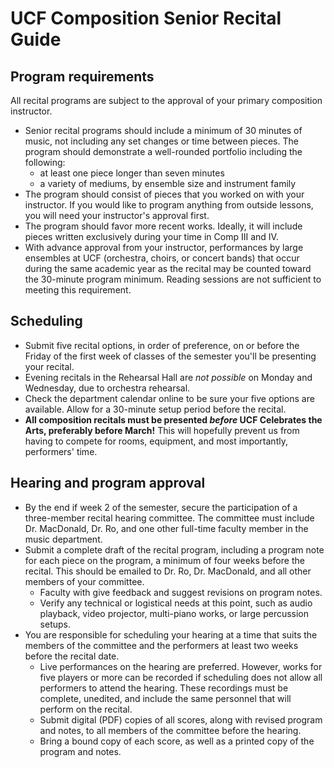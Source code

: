 # UCF Composition Senior Recital Guide

## Program requirements

All recital programs are subject to the approval of your primary composition instructor.

- Senior recital programs should include a minimum of 30 minutes of music, not including any set changes or time between pieces. The program should demonstrate a well-rounded portfolio including the following:
	- at least one piece longer than seven minutes
	- a variety of mediums, by ensemble size and instrument family
- The program should consist of pieces that you worked on with your instructor. If you would like to program anything from outside lessons, you will need your instructor's approval first.
- The program should favor more recent works. Ideally, it will include pieces written exclusively during your time in Comp III and IV.
- With advance approval from your instructor, performances by large ensembles at UCF (orchestra, choirs, or concert bands) that occur during the same academic year as the recital may be counted toward the 30-minute program minimum. Reading sessions are not sufficient to meeting this requirement. 

## Scheduling

- Submit five recital options, in order of preference, on or before the Friday of the first week of classes of the semester you'll be presenting your recital.
- Evening recitals in the Rehearsal Hall are _not possible_ on Monday and Wednesday, due to orchestra rehearsal.
- Check the department calendar online to be sure your five options are available. Allow for a 30-minute setup period before the recital.
- **All composition recitals must be presented _before_ UCF Celebrates the Arts, preferably before March!** This will hopefully prevent us from having to compete for rooms, equipment, and most importantly, performers' time.

## Hearing and program approval

- By the end if week 2 of the semester, secure the participation of a three-member recital hearing committee. The committee must include Dr. MacDonald, Dr. Ro, and one other full-time faculty member in the music department. 
- Submit a complete draft of the recital program, including a program note for each piece on the program, a minimum of four weeks before the recital. This should be emailed to Dr. Ro, Dr. MacDonald, and all other members of your committee.
	- Faculty with give feedback and suggest revisions on program notes.
	- Verify any technical or logistical needs at this point, such as audio playback, video projector, multi-piano works, or large percussion setups.
- You are responsible for scheduling your hearing at a time that suits the members of the committee and the performers at least two weeks before the recital date.
	- Live performances on the hearing are preferred. However, works for five players or more can be recorded if scheduling does not allow all performers to attend the hearing. These recordings must be complete, unedited, and include the same personnel that will perform on the recital.
	- Submit digital (PDF) copies of all scores, along with revised program and notes, to all members of the committee before the hearing.
	- Bring a bound copy of each score, as well as a printed copy of the program and notes.

